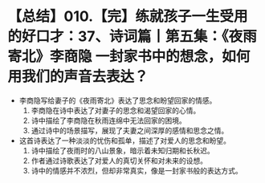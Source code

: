 # 【总结】010.【完】练就孩子一生受用的好口才：37、诗词篇丨第五集：《夜雨寄北》李商隐 一封家书中的想念，如何用我们的声音去表达？

-   李商隐写给妻子的《夜雨寄北》表达了思念和盼望回家的情感。
    1.  李商隐在诗中表达了对妻子的思念和渴望回家的心情。
    2.  诗中描绘了李商隐在秋雨连绵中无法回家的困境。
    3.  通过诗中的场景描写，展现了夫妻之间深厚的感情和思念之情。
-   这首诗表达了一种淡淡的忧伤和孤单，描述了对爱人的思念和盼望。
    1.  诗中描绘了夜雨时的八山景象，暗示着未知归期和长秋迟。
    2.  作者通过诗歌表达了对爱人的真切关怀和对未来的设想。
    3.  诗中的情感并不浓烈，但却非常真实，像是一封家书般的表达方式。